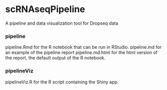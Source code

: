 # scRNAseqPipeline
A pipeline and data visualization tool for Dropseq data

### pipeline
pipeline.Rmd for the R notebook that can be run in RStudio.
pipeline.md for an example of the pipeline report
pipeline.md.html for the html version of the report, the default output of the R notebook.

### pipelineViz
pipelineViz.R for the R script containing the Shiny app.
